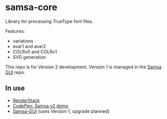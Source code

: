 # samsa-core
Library for processing TrueType font files.

Features:

* variations
* avar1 and avar2
* COLRv0 and COLRv1
* SVG generation

This repo is for Version 2 development. Version 1 is managed in the [Samsa GUI](https://github.com/Lorp/samsa) repo.

## In use

* [RenderStack](https://lorp.github.io/renderstack/dist/)
* [CodePen: Samsa v2 demo](https://codepen.io/lorp/pen/LYXgZdr)
* [Samsa-GUI](https://lorp.github.io/samsa/src/samsa-gui.html) (uses Version 1, upgrade planned)
